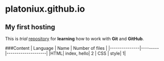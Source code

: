 # platoniux.github.io
## My first hosting

This is *trial* [repository](https://github.com/Platoniux/platoniux.github.io "Platoniux") for **learning** how  to work with **Git** and **GitHub**.

###Content
| Language | Name | Number of files |
|---------------|---------|--------------------|
|HTML| index, hello| 2
| CSS | style| 1|
